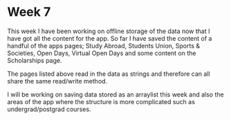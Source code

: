 # Week 7

This week I have been working on offline storage of the data now that I have got all the content for the app. So far I have saved the content
of a handful of the apps pages; Study Abroad, Students Union, Sports & Societies, Open Days, Virtual Open Days and some content on the 
Scholarships page.

The pages listed above read in the data as strings and therefore can all share the same read/write method.

I will be working on saving data stored as an arraylist this week and also the areas of the app where the structure is more complicated 
such as undergrad/postgrad courses.
